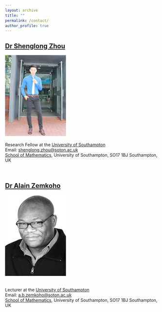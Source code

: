 ```yaml
---
layout: archive
title: ""   
permalink: /contact/
author_profile: true
---
```


[Dr Shenglong Zhou](https://shenglongzhou.github.io) 
---
![Dr Shenglong Zhou](/images/slzhou.jpg) <br> <br> 
Research Fellow at the [University of Southampton](https://www.southampton.ac.uk/) <br> 
Email: shenglong.zhou@soton.ac.uk <br> 
[School of Mathematics](https://www.southampton.ac.uk/maths), University of Southampton,  SO17 1BJ Southampton, UK <br> <br> <br>

[Dr Alain Zemkoho](http://www.southampton.ac.uk/~abz1e14/) <br>
---
![Dr Alain Zemkoho](/images/zem.png) <br> <br>  
Lecturer at the [University of Southampton](https://www.southampton.ac.uk/) <br>
Email: a.b.zemkoho@soton.ac.uk <br>
[School of Mathematics](https://www.southampton.ac.uk/maths),  University of Southampton, SO17 1BJ Southampton, UK <br> 

